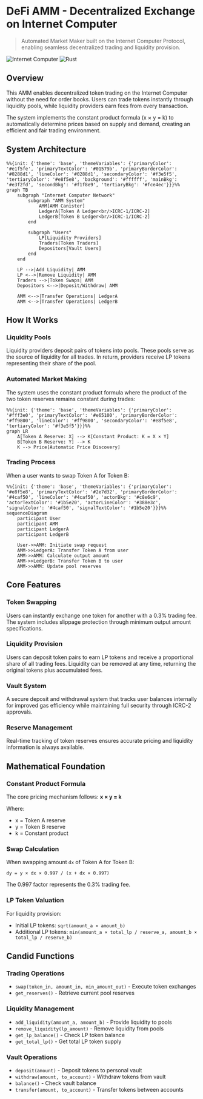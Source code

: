 # DeFi AMM - Decentralized Exchange on Internet Computer

>Automated Market Maker built on the Internet Computer Protocol, enabling seamless decentralized trading and liquidity provision.

![Internet Computer](https://img.shields.io/badge/Internet%20Computer-3B00B9?style=flat-square&logo=internet-computer&logoColor=white)
![Rust](https://img.shields.io/badge/Rust-000000?style=flat-square&logo=rust&logoColor=white)

## Overview

This AMM enables decentralized token trading on the Internet Computer without the need for order books. Users can trade tokens instantly through liquidity pools, while liquidity providers earn fees from every transaction.

The system implements the constant product formula (x × y = k) to automatically determine prices based on supply and demand, creating an efficient and fair trading environment.

## System Architecture

```mermaid
%%{init: {'theme': 'base', 'themeVariables': {'primaryColor': '#e1f5fe', 'primaryTextColor': '#01579b', 'primaryBorderColor': '#0288d1', 'lineColor': '#0288d1', 'secondaryColor': '#f3e5f5', 'tertiaryColor': '#e8f5e8', 'background': '#ffffff', 'mainBkg': '#e3f2fd', 'secondBkg': '#f1f8e9', 'tertiaryBkg': '#fce4ec'}}}%%
graph TB
    subgraph "Internet Computer Network"
        subgraph "AMM System"
            AMM[AMM Canister]
            LedgerA[Token A Ledger<br/>ICRC-1/ICRC-2]
            LedgerB[Token B Ledger<br/>ICRC-1/ICRC-2]
        end
        
        subgraph "Users"
            LP[Liquidity Providers]
            Traders[Token Traders]
            Depositors[Vault Users]
        end
    end
    
    LP -->|Add Liquidity| AMM
    LP <-->|Remove Liquidity| AMM
    Traders -->|Token Swaps| AMM
    Depositors <-->|Deposit/Withdraw| AMM
    
    AMM <-->|Transfer Operations| LedgerA
    AMM <-->|Transfer Operations| LedgerB
```

## How It Works

### Liquidity Pools
Liquidity providers deposit pairs of tokens into pools. These pools serve as the source of liquidity for all trades. In return, providers receive LP tokens representing their share of the pool.

### Automated Market Making
The system uses the constant product formula where the product of the two token reserves remains constant during trades:

```mermaid
%%{init: {'theme': 'base', 'themeVariables': {'primaryColor': '#fff3e0', 'primaryTextColor': '#e65100', 'primaryBorderColor': '#ff9800', 'lineColor': '#ff9800', 'secondaryColor': '#e8f5e8', 'tertiaryColor': '#f3e5f5'}}}%%
graph LR
    A[Token A Reserve: X] --> K[Constant Product: K = X × Y]
    B[Token B Reserve: Y] --> K
    K --> Price[Automatic Price Discovery]
```

### Trading Process
When a user wants to swap Token A for Token B:

```mermaid
%%{init: {'theme': 'base', 'themeVariables': {'primaryColor': '#e8f5e8', 'primaryTextColor': '#2e7d32', 'primaryBorderColor': '#4caf50', 'lineColor': '#4caf50', 'actorBkg': '#c8e6c9', 'actorTextColor': '#1b5e20', 'actorLineColor': '#388e3c', 'signalColor': '#4caf50', 'signalTextColor': '#1b5e20'}}}%%
sequenceDiagram
    participant User
    participant AMM
    participant LedgerA
    participant LedgerB
    
    User->>AMM: Initiate swap request
    AMM->>LedgerA: Transfer Token A from user
    AMM->>AMM: Calculate output amount
    AMM->>LedgerB: Transfer Token B to user
    AMM->>AMM: Update pool reserves
```

## Core Features

### Token Swapping
Users can instantly exchange one token for another with a 0.3% trading fee. The system includes slippage protection through minimum output amount specifications.

### Liquidity Provision
Users can deposit token pairs to earn LP tokens and receive a proportional share of all trading fees. Liquidity can be removed at any time, returning the original tokens plus accumulated fees.

### Vault System
A secure deposit and withdrawal system that tracks user balances internally for improved gas efficiency while maintaining full security through ICRC-2 approvals.

### Reserve Management
Real-time tracking of token reserves ensures accurate pricing and liquidity information is always available.


## Mathematical Foundation

### Constant Product Formula
The core pricing mechanism follows: **x × y = k**

Where:
- x = Token A reserve
- y = Token B reserve  
- k = Constant product

### Swap Calculation
When swapping amount `dx` of Token A for Token B:

```
dy = y × dx × 0.997 / (x + dx × 0.997)
```

The 0.997 factor represents the 0.3% trading fee.

### LP Token Valuation
For liquidity provision:
- Initial LP tokens: `sqrt(amount_a × amount_b)`
- Additional LP tokens: `min(amount_a × total_lp / reserve_a, amount_b × total_lp / reserve_b)`

## Candid Functions

### Trading Operations
- `swap(token_in, amount_in, min_amount_out)` - Execute token exchanges
- `get_reserves()` - Retrieve current pool reserves

### Liquidity Management
- `add_liquidity(amount_a, amount_b)` - Provide liquidity to pools
- `remove_liquidity(lp_amount)` - Remove liquidity from pools
- `get_lp_balance()` - Check LP token balance
- `get_total_lp()` - Get total LP token supply

### Vault Operations
- `deposit(amount)` - Deposit tokens to personal vault
- `withdraw(amount, to_account)` - Withdraw tokens from vault
- `balance()` - Check vault balance
- `transfer(amount, to_account)` - Transfer tokens between accounts

